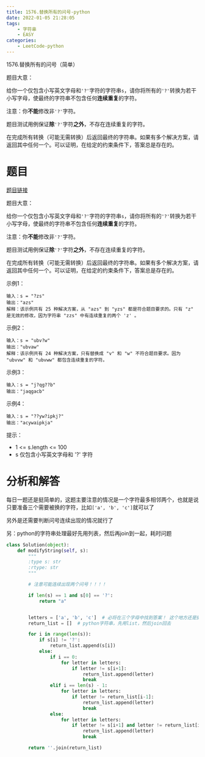 ```yaml
---
title: 1576.替换所有的问号-python
date: 2022-01-05 21:28:05
tags:
    - 字符串
    - EASY
categories:
	- LeetCode-python
---
```


1576.替换所有的问号（简单）

题目大意：

给你一个仅包含小写英文字母和```'?'```字符的字符串```s```，请你将所有的```'?'```转换为若干小写字母，使最终的字符串不包含任何**连续重复**的字符。

注意：你**不能**修改非```'?'```字符。

题目测试用例保证**除**```'?'```字符**之外**，不存在连续重复的字符。

在完成所有转换（可能无需转换）后返回最终的字符串。如果有多个解决方案，请返回其中任何一个。可以证明，在给定的约束条件下，答案总是存在的。

<!--more-->

# 题目

[题目链接](https://leetcode-cn.com/problems/replace-all-s-to-avoid-consecutive-repeating-characters/)

题目大意：

给你一个仅包含小写英文字母和```'?'```字符的字符串```s```，请你将所有的```'?'```转换为若干小写字母，使最终的字符串不包含任何**连续重复**的字符。

注意：你**不能**修改非```'?'```字符。

题目测试用例保证**除**```'?'```字符**之外**，不存在连续重复的字符。

在完成所有转换（可能无需转换）后返回最终的字符串。如果有多个解决方案，请返回其中任何一个。可以证明，在给定的约束条件下，答案总是存在的。

示例1：
```
输入：s = "?zs"
输出："azs"
解释：该示例共有 25 种解决方案，从 "azs" 到 "yzs" 都是符合题目要求的。只有 "z" 是无效的修改，因为字符串 "zzs" 中有连续重复的两个 'z' 。
```


示例2：
```
输入：s = "ubv?w"
输出："ubvaw"
解释：该示例共有 24 种解决方案，只有替换成 "v" 和 "w" 不符合题目要求。因为 "ubvvw" 和 "ubvww" 都包含连续重复的字符。
```

示例3：
```
输入：s = "j?qg??b"
输出："jaqgacb"
```

示例4：
```
输入：s = "??yw?ipkj?"
输出："acywaipkja"
```

提示：
- 1 <= s.length <= 100
- s 仅包含小写英文字母和 '?' 字符

# 分析和解答

每日一题还是挺简单的，这题主要注意的情况是一个字符最多相邻两个，也就是说只要准备三个需要被换的字符，比如```['a', 'b', 'c']```就可以了

另外是还需要判断问号连续出现的情况就行了

另：python的字符串处理最好先用列表，然后再join到一起，耗时问题

```python
class Solution(object):
    def modifyString(self, s):
        """
        :type s: str
        :rtype: str
        """

        # 注意可能连续出现两个问号！！！！

        if len(s) == 1 and s[0] == '?':
            return "a"


        letters = ['a', 'b', 'c']  # 必将在三个字母中找到答案！ 这个地方还是挺关键的
        return_list = []  # python字符串，先用list，然后join回去

        for i in range(len(s)):
            if s[i] != '?':
                return_list.append(s[i])
            else:
                if i == 0:
                    for letter in letters:
                        if letter != s[i+1]:
                            return_list.append(letter)
                            break
                elif i == len(s) - 1:
                    for letter in letters:
                        if letter != return_list[i-1]:
                            return_list.append(letter)
                            break
                else:
                    for letter in letters:
                        if letter != s[i+1] and letter != return_list[i-1]:
                            return_list.append(letter)
                            break

        return ''.join(return_list)
```
